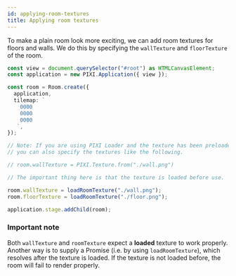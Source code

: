 ```yaml
---
id: applying-room-textures
title: Applying room textures
---
```


To make a plain room look more exciting, we can add room textures for floors and walls.
We do this by specifying the `wallTexture` and `floorTexture` of the room.

```ts
const view = document.querySelector("#root") as HTMLCanvasElement;
const application = new PIXI.Application({ view });

const room = Room.create({
  application,
  tilemap: `
    0000
    0000
    0000
   `,
});

// Note: If you are using PIXI Loader and the texture has been preloaded,
// you can also specify the textures like the following.

// room.wallTexture = PIXI.Texture.from("./wall.png")

// The important thing here is that the texture is loaded before use.

room.wallTexture = loadRoomTexture("./wall.png");
room.floorTexture = loadRoomTexture("./floor.png");

application.stage.addChild(room);
```

### Important note

Both `wallTexture` and `roomTexture` expect a **loaded** texture to work properly.
Another way is to supply a Promise (i.e. by using `loadRoomTexture`),
which resolves after the texture is loaded. If the texture is not loaded before, the room will fail to render properly.

